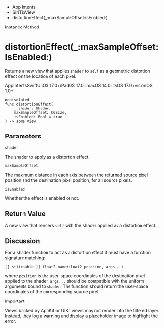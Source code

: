 

- App Intents
- SiriTipView
-  distortionEffect(\_:maxSampleOffset:isEnabled:) 

Instance Method

# distortionEffect(\_:maxSampleOffset:isEnabled:)

Returns a new view that applies `shader` to `self` as a geometric distortion effect on the location of each pixel.

AppIntentsSwiftUIiOS 17.0+iPadOS 17.0+macOS 14.0+tvOS 17.0+visionOS 1.0+

``` source
nonisolated
func distortionEffect(
    _ shader: Shader,
    maxSampleOffset: CGSize,
    isEnabled: Bool = true
) -> some View
```

## Parameters 

`shader`  

The shader to apply as a distortion effect.

`maxSampleOffset`  

The maximum distance in each axis between the returned source pixel position and the destination pixel position, for all source pixels.

`isEnabled`  

Whether the effect is enabled or not.

## Return Value

A new view that renders `self` with the shader applied as a distortion effect.

## Discussion

For a shader function to act as a distortion effect it must have a function signature matching:

```
[[ stitchable ]] float2 name(float2 position, args...)
```

where `position` is the user-space coordinates of the destination pixel applied to the shader. `args...` should be compatible with the uniform arguments bound to `shader`. The function should return the user-space coordinates of the corresponding source pixel.

Important

Views backed by AppKit or UIKit views may not render into the filtered layer. Instead, they log a warning and display a placeholder image to highlight the error.

